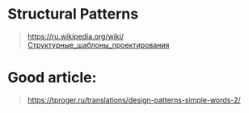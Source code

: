 # Structural Patterns
> https://ru.wikipedia.org/wiki/Структурные_шаблоны_проектирования

# Good article:
> https://tproger.ru/translations/design-patterns-simple-words-2/

